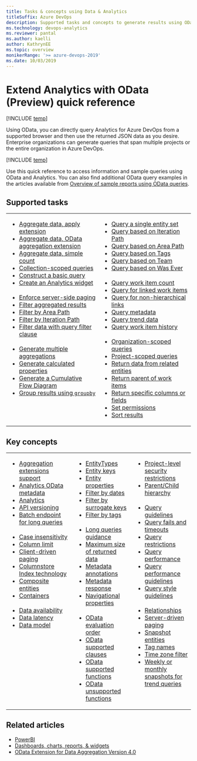 ```yaml
---
title: Tasks & concepts using Data & Analytics
titleSuffix: Azure DevOps  
description: Supported tasks and concepts to generate results using OData backed Analytics for Azure DevOps 
ms.technology: devops-analytics
ms.reviewer: pantal
ms.author: kaelli
author: KathrynEE
ms.topic: overview
monikerRange: '>= azure-devops-2019'
ms.date: 10/03/2019
---
```


# Extend Analytics with OData (Preview) quick reference

[!INCLUDE [temp](../includes/version-azure-devops.md)]

Using OData, you can directly query Analytics for Azure DevOps from a supported browser and then use the returned JSON data as you desire. Enterprise organizations can generate queries that span multiple projects or the entire organization in Azure DevOps.

[!INCLUDE [temp](../includes/version-azure-devops.md)]

Use this quick reference to access information and sample queries using OData and Analytics. You can also find additional OData query examples in the articles available from [Overview of sample reports using OData queries](../powerbi/sample-odata-overview.md).

## Supported tasks

<table valign="top">
<tbody valign="top">
<tr>
<td width="50%">
<ul>
<li><a href="aggregated-data-analytics.md#apply-extension" data-raw-source="[Aggregate data, apply extension](aggregated-data-analytics.md#apply-extension)">Aggregate data, apply extension</a> </li>
<li><a href="aggregated-data-analytics.md#aggregation-extension" data-raw-source="[Aggregate data, OData aggregation extension](aggregated-data-analytics.md#aggregation-extension)">Aggregate data, OData aggregation extension</a> </li>
<li><a href="aggregated-data-analytics.md#simple-count" data-raw-source="[Aggregate data, simple count](aggregated-data-analytics.md#simple-count)">Aggregate data, simple count</a> </li>
<li><a href="account-scoped-queries.md#org-scope" data-raw-source="[Collection-scoped queries](account-scoped-queries.md#org-scope)">Collection-scoped queries</a></li>
<li><a href="wit-analytics.md#basic-query" data-raw-source="[Construct a basic query](wit-analytics.md#basic-query)">Construct a basic query</a></li>
<li><a href="example-analytics-widget.md" data-raw-source="[Create an Analytics widget](example-analytics-widget.md)">Create an Analytics widget</a></li>
<br/>
<li><a href="wit-analytics.md#server-force-paging" data-raw-source="[Enforce server-side paging](wit-analytics.md#server-force-paging)">Enforce server-side paging</a>
<li><a href="aggregated-data-analytics.md#filter-aggregate" data-raw-source="[Filter aggregated results](aggregated-data-analytics.md#filter-aggregate)">Filter aggregated results</a></li>
<li><a href="wit-analytics.md#filter-related-entities" data-raw-source="[Filter by Area Path](wit-analytics.md#filter-related-entities)">Filter by Area Path</a></li>
<li><a href="wit-analytics.md#filter-related-entities" data-raw-source="[Filter by Iteration Path](wit-analytics.md#filter-related-entities)">Filter by Iteration Path</a></li>
<li><a href="wit-analytics.md#filter-data" data-raw-source="[Filter data with query filter clause](wit-analytics.md#filter-data)">Filter data with query filter clause</a></li>
<br/>
<li><a href="aggregated-data-analytics.md#multiple-aggregate" data-raw-source="[Generate multiple aggregations](aggregated-data-analytics.md#multiple-aggregate)">Generate multiple aggregations</a> </li>
<li><a href="aggregated-data-analytics.md#calculated-properties" data-raw-source="[Generate calculated properties](aggregated-data-analytics.md#calculated-properties)">Generate calculated properties</a> </li>
<li><a href="aggregated-data-analytics.md#cfd" data-raw-source="[Generate a Cumulative Flow Diagram](aggregated-data-analytics.md#cfd)">Generate a Cumulative Flow Diagram</a> </li>
<li><a href="aggregated-data-analytics.md#groupby" data-raw-source="[Group results using `groupby`](aggregated-data-analytics.md#groupby)">Group results using <code>groupby</code></a> </li>
</ul>
</td>
<td width="50%">
<ul>
<li><a href="wit-analytics.md#single-entity" data-raw-source="[Query a single entity set](wit-analytics.md#single-entity)">Query a single entity set</a></li>
<li><a href="analytics-recipes.md#iteration" data-raw-source="[Query based on Iteration Path](analytics-recipes.md#iteration)">Query based on Iteration Path</a></li>
<li><a href="analytics-recipes.md#area" data-raw-source="[Query based on Area Path](analytics-recipes.md#area)">Query based on Area Path</a></li>
<li><a href="analytics-recipes.md#tag" data-raw-source="[Query based on Tags](analytics-recipes.md#tag)">Query based on Tags</a></li>
<li><a href="analytics-recipes.md#team" data-raw-source="[Query based on Team](analytics-recipes.md#team)">Query based on Team</a></li>
<li><a href="analytics-recipes.md#was-ever" data-raw-source="[Query based on Was Ever](analytics-recipes.md#was-ever)">Query based on Was Ever</a></li>
<br/>
<li><a href="analytics-recipes.md#project-count" data-raw-source="[Query work item count](analytics-recipes.md#project-count)">Query work item count</a></li>
<li><a href="work-item-links.md" data-raw-source="[Query for linked work items](work-item-links.md)">Query for linked work items</a> </li>
<li><a href="work-item-links.md" data-raw-source="[Query for non-hierarchical links](work-item-links.md)">Query for non-hierarchical links</a></li>
<li><a href="analytics-metadata.md#query-metadata" data-raw-source="[Query metadata](analytics-metadata.md#query-metadata)">Query metadata</a></li>
<li><a href="querying-for-trend-data.md#trend-data" data-raw-source="[Query trend data](querying-for-trend-data.md#trend-data)">Query trend data</a> </li>
<li><a href="analytics-recipes.md#history" data-raw-source="[Query work item history](analytics-recipes.md#history)">Query work item history</a></li>
<br/>
<li><a href="account-scoped-queries.md#org-scope" data-raw-source="[Organization-scoped queries](account-scoped-queries.md#org-scope)">Organization-scoped queries</a></li>
<li><a href="account-scoped-queries.md#project-scope" data-raw-source="[Project-scoped queries](account-scoped-queries.md#project-scope)">Project-scoped queries</a></li>
<li><a href="wit-analytics.md#return-related" data-raw-source="[Return data from related entities](wit-analytics.md#return-related)">Return data from related entities</a></li>
<li><a href="account-scoped-queries.md#parent-work-items" data-raw-source="[Return parent of work items](account-scoped-queries.md#parent-work-items)">Return parent of work items</a></li>
<li><a href="wit-analytics.md#select-columns" data-raw-source="[Return specific columns or fields](wit-analytics.md#select-columns)">Return specific columns or fields</a></li>
<li><a href="../powerbi/analytics-security.md" data-raw-source="[Set permissions](../powerbi/analytics-security.md)">Set permissions</a></li>
<li><a href="wit-analytics.md#sort-results" data-raw-source="[Sort results](wit-analytics.md#sort-results)">Sort results</a></li>
</ul>
</td>
</tr>

</tbody>
</table>

## Key concepts

<table valign="top">
<tbody valign="top">
<tr>
<td width="36%">
<ul>
<li><a href="aggregated-data-analytics.md#aggregation-extension" data-raw-source="[Aggregation extensions support](aggregated-data-analytics.md#aggregation-extension)">Aggregation extensions support</a> </li>
<li><a href="analytics-metadata.md" data-raw-source="[Analytics OData metadata](analytics-metadata.md)">Analytics OData metadata</a></li>
<li><a href="../powerbi/what-is-analytics.md" data-raw-source="[Analytics](../powerbi/what-is-analytics.md)">Analytics</a></li>
<li><a href="odata-api-version.md" data-raw-source="[API versioning](odata-api-version.md)">API versioning</a></li>
<li><a href="odata-query-guidelines.md#restrict-do-use-batch-endpoint" data-raw-source="[Batch endpoint for long queries](odata-query-guidelines.md#restrict-do-use-batch-endpoint)">Batch endpoint for long queries</a></li>
<br/>
<li><a href="odata-query-guidelines.md#perf-case-sensitive" data-raw-source="[Case insensitivity](odata-query-guidelines.md#perf-case-sensitive)">Case insensitivity</a></li>
<li><a href="odata-query-guidelines.md#odata_query_result_width_invalid" data-raw-source="[Column limit](odata-query-guidelines.md#odata_query_result_width_invalid)">Column limit</a></li>
<li><a href="odata-query-guidelines.md#perf-no-top-skip" data-raw-source="[Client-driven paging](odata-query-guidelines.md#perf-no-top-skip)">Client-driven paging</a></li>
<li><a href="odata-query-guidelines.md#odata_query_too_wide" data-raw-source="[Columnstore Index technology](odata-query-guidelines.md#odata_query_too_wide)">Columnstore Index technology</a></li>
<li><a href="data-model-analytics-service.md" data-raw-source="[Composite entities](data-model-analytics-service.md)">Composite entities</a></li>
<li><a href="analytics-metadata.md" data-raw-source="[Containers](analytics-metadata.md)">Containers</a></li>
<br/>
<li><a href="../powerbi/data-available-in-analytics.md" data-raw-source="[Data availability](../powerbi/data-available-in-analytics.md)">Data availability</a></li>
<li><a href="../powerbi/performance-latency.md" data-raw-source="[Data latency](../powerbi/performance-latency.md)">Data latency</a></li>
<li><a href="data-model-analytics-service.md" data-raw-source="[Data model](data-model-analytics-service.md)">Data model</a></li>
</ul>
</td>
<td width="32%">
<ul>
<li><a href="analytics-metadata.md" data-raw-source="[EntityTypes](analytics-metadata.md)">EntityTypes</a></li>
<li><a href="analytics-metadata.md" data-raw-source="[Entity keys](analytics-metadata.md)">Entity keys</a></li>
<li><a href="data-model-analytics-service.md" data-raw-source="[Entity properties](data-model-analytics-service.md)">Entity properties</a></li>
<li><a href="odata-query-guidelines.md#perf-filter-date" data-raw-source="[Filter by dates](odata-query-guidelines.md#perf-filter-date)">Filter by dates</a></li>
<li><a href="odata-query-guidelines.md#perf-filter-surrogate" data-raw-source="[Filter by surrogate keys](odata-query-guidelines.md#perf-filter-surrogate)">Filter by surrogate keys</a></li>
<li><a href="odata-query-guidelines.md#question-41401" data-raw-source="[Filter by tags](odata-query-guidelines.md#question-41401)">Filter by tags</a></li>
<br/>
<li><a href="odata-query-guidelines.md#perf-tags" data-raw-source="[Long queries guidance](odata-query-guidelines.md#perf-tags)">Long queries guidance</a></li>
<li><a href="odata-query-guidelines.md#perf-max-size" data-raw-source="[Maximum size of returned data](odata-query-guidelines.md#perf-max-size)">Maximum size of returned data</a></li>
<li><a href="odata-query-guidelines.md#style-metadata" data-raw-source="[Metadata annotations](odata-query-guidelines.md#style-metadata)">Metadata annotations</a></li>
<li><a href="analytics-metadata.md#metadata-response" data-raw-source="[Metadata response](analytics-metadata.md#metadata-response)">Metadata response</a></li>
<li><a href="analytics-metadata.md" data-raw-source="[Navigational properties](analytics-metadata.md)">Navigational properties</a></li>
<br/>
<li><a href="odata-query-guidelines.md#style-match-order" data-raw-source="[OData evaluation order](odata-query-guidelines.md#style-match-order)">OData evaluation order</a></li>
<li><a href="odata-supported-features.md#clauses" data-raw-source="[OData supported clauses](odata-supported-features.md#clauses)">OData supported clauses</a></li>
<li><a href="odata-supported-features.md#supported-functions" data-raw-source="[OData supported functions](odata-supported-features.md#supported-functions)">OData supported functions</a></li>
<li><a href="odata-supported-features.md#unsupported" data-raw-source="[OData unsupported functions](odata-supported-features.md#unsupported)">OData unsupported functions</a></li>
</ul>
</td>
<td width="32%">
<ul>
<li><a href="account-scoped-queries.md#project-level-security" data-raw-source="[Project-level security restrictions](account-scoped-queries.md#project-level-security)">Project-level security restrictions</a></li>
<li><a href="work-item-links.md" data-raw-source="[Parent/Child hierarchy](work-item-links.md)">Parent/Child hierarchy</a></li>
<br/>
<li><a href="odata-query-guidelines.md" data-raw-source="[Query guidelines](odata-query-guidelines.md)">Query guidelines</a></li>
<li><a href="odata-query-guidelines.md#question-41065" data-raw-source="[Query fails and timeouts](odata-query-guidelines.md#question-41065)">Query fails and timeouts</a></li>
<li><a href="odata-query-guidelines.md#restrictions" data-raw-source="[Query restrictions](odata-query-guidelines.md#restrictions)">Query restrictions</a></li>
<li><a href="../powerbi/performance-latency.md" data-raw-source="[Query performance](../powerbi/performance-latency.md)">Query performance</a></li>
<li><a href="odata-query-guidelines.md#performance-guidance" data-raw-source="[Query performance guidelines](odata-query-guidelines.md#performance-guidance)">Query performance guidelines</a></li>
<li><a href="odata-query-guidelines.md#style" data-raw-source="[Query style guidelines](odata-query-guidelines.md#style)">Query style guidelines</a></li>
<br/>
<li><a href="data-model-analytics-service.md" data-raw-source="[Relationships](data-model-analytics-service.md)">Relationships</a></li>
<li><a href="odata-query-guidelines.md#perf-paging" data-raw-source="[Server-driven paging](odata-query-guidelines.md#perf-paging)">Server-driven paging</a></li>
<li><a href="odata-query-guidelines.md#odata_snapshot_without_aggregation" data-raw-source="[Snapshot entities](odata-query-guidelines.md#odata_snapshot_without_aggregation)">Snapshot entities</a></li>
<li><a href="odata-query-guidelines.md#perf-tagnames" data-raw-source="[Tag names](odata-query-guidelines.md#perf-tagnames)">Tag names</a></li>
<li><a href="odata-query-guidelines.md#restrict-time-zone" data-raw-source="[Time zone filter](odata-query-guidelines.md#restrict-time-zone)">Time zone filter</a></li>
<li><a href="odata-query-guidelines.md#perf-snapshots" data-raw-source="[Weekly or monthly snapshots for trend queries](odata-query-guidelines.md#perf-snapshots)">Weekly or monthly snapshots for trend queries</a></li>
</ul>
</td>
</tr>
</tbody>
</table>

<!---
## Sample queries and reports

<table valign="top">
<tbody valign="top">
<tr>
<td width="50%">
<ul>
<li><a href="../powerbi/sample-boards-bugtrend.md">Bug trends</a> </li>
<li><a href="../powerbi/sample-boards-bugtrend.md">Burndown based on iteration path</a> </li>
<li><a href="../powerbi/sample-boards-bugtrend.md">Burndown based on custom field</a> </li>

<li><a href="../powerbi/sample-boards-bugtrend.md">Burndown weekly snapshots</a> </li>
<li><a href="../powerbi/sample-boards-cfd.md">Cumulative Flow Diagram (CFD)</a> </li>
<li><a href="../powerbi/sample-boards-leadcycletime.md">Cycle time</a> </li>
<br/>
<li><a href="../powerbi/sample-boards-openbugs.md#filter-by-teams-rather-than-area-path">Filter by Team name</a> </li>
<li><a href="../powerbi/sample-boards-openbugs.md">Filter by Area Path</a> </li>
<li><a href="../powerbi/sample-boards-openbugs.md#user-stories-in-a-specific-iteration">Filter by Iteration</a> </li>
<li><a href="../powerbi/sample-boards-leadcycletime.md">Lead time</a> </li>
<li><a href="../powerbi/sample-boards-directlinks.md">List work items with direct links</a> </li>
<li><a href="../powerbi/sample-boards-directlinks.md#return-bugs-with-a-duplicate-link-to-another-bug">List bugs with duplicate links</a> </li>
<li><a href="../powerbi/sample-boards-directlinks.md#return-bugs-that-dont-have-a-duplicate-link-to-another-bug">List bugs without duplicate links</a> </li>
<li><a href="../powerbi/sample-boards-bugtrend.md#bug-trend-with-a-snapshot-on-the-first-of-every-month">Monthly snapshots</a> </li>
</ul>
</td>
<td width="50%">
<ul>
<li><a href="../powerbi/sample-boards-openbugs.md">Open Bugs</a> </li>
<li><a href="../powerbi/sample-boards-releaseburndown.md">Release burndown</a> </li>
<li><a href="../powerbi/sample-boards-rollup.md">Rollup Story Points for Features</a> </li>
<li><a href="../powerbi/sample-boards-rollup.md">Rollup count of User Stories for Features</a> </li>
<li><a href="../powerbi/sample-boards-rollup.md#rollup-story-points-to-epics">Rollup story points to Epics</a> </li>
<li><a href="../powerbi/sample-boards-rollup.md#rollup-tasks-remaining-work-to-features">Rollup Tasks Remaining Work to Features</a> </li>
<li><a href="../powerbi/sample-boards-rollup.md#rollup-bug-count-to-features">Rollup Bug count to Features</a> </li>
<li><a href="../powerbi/sample-boards-featureprogress.md">Rollup Feature progress by Story Points</a> </li>
<br/>
<li><a href="../powerbi/sample-boards-sprintburndown.md">Sprint burndown</a> </li>
<li><a href="../powerbi/sample-boards-sprintburndown.md#all-sprints-since-the-beginning-of-the-year">Sprint burndowns from start of year</a> </li>
<li><a href="../powerbi/sample-boards-teamslicer.md">Team slicer</a> </li>

</ul>
</td>
</tr>
</tbody>
</table>

-->

## Related articles

- [PowerBI](../powerbi/overview.md)
- [Dashboards, charts, reports, & widgets](../dashboards/overview.md)
- [OData Extension for Data Aggregation Version 4.0](https://docs.oasis-open.org/odata/odata-data-aggregation-ext/v4.0/cs01/odata-data-aggregation-ext-v4.0-cs01.html)
